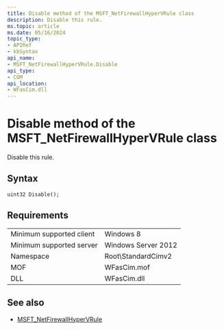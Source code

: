```yaml
---
title: Disable method of the MSFT_NetFirewallHyperVRule class
description: Disable this rule.
ms.topic: article
ms.date: 05/16/2024
topic_type: 
- APIRef
- kbSyntax
api_name: 
- MSFT_NetFirewallHyperVRule.Disable
api_type: 
- COM
api_location: 
- WFasCim.dll
---
```


# Disable method of the MSFT_NetFirewallHyperVRule class

Disable this rule.

## Syntax

```mof
uint32 Disable();
```

## Requirements

| | |
|-|-|
| Minimum supported client | Windows 8 |
| Minimum supported server | Windows Server 2012 |
| Namespace | Root\\StandardCimv2 |
| MOF | WFasCim.mof |
| DLL | WFasCim.dll |

## See also

* [MSFT_NetFirewallHyperVRule](./msft-netfirewallhypervrule.md)

